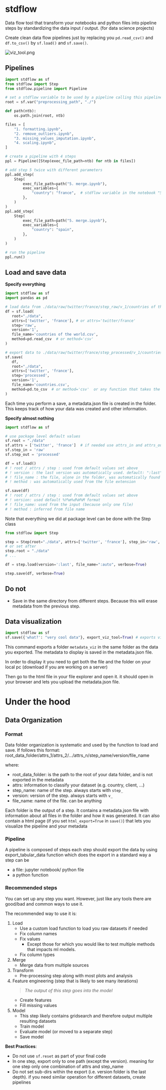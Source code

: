 # stdflow

Data flow tool that transform your notebooks and python files into pipeline steps by standardizing the data input /
output. (for data science projects)

Create clean data flow pipelines just by replacing you `pd.read_csv()` and `df.to_csv()` by `sf.load()` and `sf.save()`.

![viz_tool.png](res%2Fviz_tool.png)

## Pipelines

```python
import stdflow as sf
from stdflow import Step
from stdflow.pipeline import Pipeline

# set a stdflow variable to be used by a pipeline calling this pipeline notebook
root = sf.var("preprocessing_path", "./")  

def path(ntb):
    os.path.join(root, ntb)

files = [
    "1. formatting.ipynb",
    "2. remove_outliers.ipynb",
    "3. missing_values_imputation.ipynb",
    "4. scaling.ipynb",
]

# create a pipeline with 4 steps
ppl = Pipeline([Step(exec_file_path=ntb) for ntb in files])

# add step 5 twice with different parameters
ppl.add_step(
    Step(
        exec_file_path=path("5. merge.ipynb"),
        exec_variables={
            "country": "france",  # stdflow variable in the notebook "5. merge.ipynb" is configurable
        },
    )
)
ppl.add_step(
    Step(
        exec_file_path=path("5. merge.ipynb"),
        exec_variables={
            "country": "spain",
        },
    )
)

# run the pipeline
ppl.run()
```

## Load and save data

**Specify everything**

```python
import stdflow as sf
import pandas as pd

# load data from ./data/raw/twitter/france/step_raw/v_1/countries of the world.csv
df = sf.load(
   root="./data", 
   attrs=['twitter', 'france'], # or attrs='twitter/france'
   step='raw', 
   version='1', 
   file_name='countries of the world.csv',
   method=pd.read_csv  # or method='csv'
)

# export data to ./data/raw/twitter/france/step_processed/v_1/countries.csv
sf.save(
   df, 
   root="./data", 
   attrs=['twitter', 'france'], 
   step='processed', 
   version='1', 
   file_name='countries.csv', 
   method=pd.to_csv  # or method='csv'  or any function that takes the object to export as first input 
)
```

Each time you perform a save, a metadata.json file is created in the folder.
This keeps track of how your data was created and other information.

**Specify almost nothing**

```python
import stdflow as sf

# use package level default values
sf.root = "./data"
sf.attrs = ['twitter', 'france']  # if needed use attrs_in and attrs_out
sf.step_in = 'raw'
sf.step_out = 'processed'

df = sf.load()  
# ! root / attrs / step : used from default values set above
# ! version : the last version was automatically used. default: ":last"
# ! file_name : the file, alone in the folder, was automatically found
# ! method : was automatically used from the file extension

sf.save(df)
# ! root / attrs / step : used from default values set above
# ! version: used default %Y%m%d%H%M format
# ! file_name: used from the input (because only one file)
# ! method : inferred from file name

```

Note that everything we did at package level can be done with the Step class
```python
from stdflow import Step

step = Step(root="./data", attrs=['twitter', 'france'], step_in='raw', step_out='processed')
# or set after
step.root = "./data"
# ...

df = step.load(version=':last', file_name=":auto", verbose=True)

step.save(df, verbose=True)
```
## Do not

- Save in the same directory from different steps. Because this will erase metadata from the previous step.

## Data visualization

```python
import stdflow as sf
sf.save({'what?': "very cool data"}, export_viz_tool=True) # exports viz folder
```

This command exports a folder `metadata_viz` in the same folder as the data you exported.
The metadata to display is saved in the metadata.json file.

In order to display it you need to get both the file and the folder on your local pc (download if you are working on a server)

Then go to the html file in your file explorer and open it. it should open in your browser and lets you upload the metadata.json file.

# Under the hood

## Data Organization

### Format

Data folder organization is systematic and used by the function to load and save.
If follows this format:
root_data_folder/attrs_1/attrs_2/.../attrs_n/step_name/version/file_name

where:

- root_data_folder: is the path to the root of your data folder, and is not exported in the metadata
- attrs: information to classify your dataset (e.g. country, client, ...)
- step_name: name of the step. always starts with `step_`
- version: version of the step. always starts with `v_`
- file_name: name of the file. can be anything

Each folder is the output of a step. It contains a metadata.json file with information about all files in the folder
and how it was generated.
It can also contain a html page (if you set `html_export=True` in `save()`) that lets you visualize the pipeline and your metadata


### Pipeline

A pipeline is composed of steps
each step should export the data by using export_tabular_data function which does the export in a standard way
a step can be

- a file: jupyter notebook/ python file
- a python function


### Recommended steps

You can set up any step you want. However, just like any tools there are good/bad and common ways to use it.

The recommended way to use it is:

1. Load
    - Use a custom load function to load you raw datasets if needed
    - Fix column names
    - Fix values
        - Except those for which you would like to test multiple methods that impacts ml models.
    - Fix column types
2. Merge
    - Merge data from multiple sources
3. Transform
    - Pre-processing step along with most plots and analysis
4. Feature engineering (step that is likely to see many iterations)
   > *The output of this step goes into the model*
    - Create features
    - Fill missing values
5. Model
    - This step likely contains gridsearch and therefore output multiple resulting datasets
    - Train model
    - Evaluate model (or moved to a separate step)
    - Save model

**Best Practices**:
- Do not use ```sf.reset``` as part of your final code
- In one step, export only to one path (except the version). meaning for one step only one combination of attrs and step_name
- Do not set sub-dirs within the export (i.e. version folder is the last depth). if you need similar operation 
  for different datasets, create pipelines


